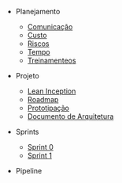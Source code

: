 - Planejamento

  - [Comunicação](planejamento/planejamento-de-comunicacao.md)
  - [Custo](planejamento/planejamento-de-custo.md)
  - [Riscos](planejamento/planejamento-de-riscos.md)
  - [Tempo](planejamento/planejamento-de-tempo.md)
  - [Treinamenteos](planejamento/treinamentos.md)

- Projeto

  - [Lean Inception](projeto/lean-inception.md)
  - [Roadmap](projeto/roadmap.md)
  - [Prototipação](projeto/prototipos.md)
  - [Documento de Arquitetura](projeto/documento-arquitetura.md)

- Sprints

  - [Sprint 0](sprints/sprint0.md)
  - [Sprint 1](sprints/sprint1.md)

- Pipeline

